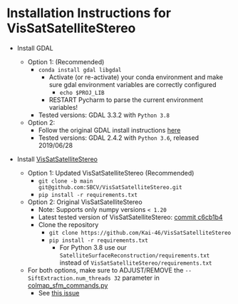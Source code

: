 # Installation Instructions for VisSatSatelliteStereo
 
- Install GDAL
  - Option 1: (Recommended)
    - ```conda install gdal libgdal```
      - Activate (or re-activate) your conda environment and make sure gdal environment variables are correctly configured
        - ```echo $PROJ_LIB```
      - RESTART Pycharm to parse the current environment variables!
    - Tested versions: GDAL 3.3.2 with ```Python 3.8```
  - Option 2:
    - Follow the original GDAL install instructions [here](https://mothergeo-py.readthedocs.io/en/latest/development/how-to/gdal-ubuntu-pkg.html)
    - Tested versions: GDAL 2.4.2 with ```Python 3.6```, released 2019/06/28


- Install [VisSatSatelliteStereo](https://github.com/Kai-46/VisSatSatelliteStereo)
  - Option 1: Updated VisSatSatelliteStereo (Recommended)
    - ```git clone -b main git@github.com:SBCV/VisSatSatelliteStereo.git```
    - ```pip install -r requirements.txt```
  - Option 2: Original VisSatSatelliteStereo
    - Note: Supports only numpy versions ```< 1.20```
    - Latest tested version of VisSatSatelliteStereo: [commit c6cb1b4](https://github.com/Kai-46/VisSatSatelliteStereo/commit/c6cb1b4ca6bfc6f7210707333db3bbd8931a6265)
    - Clone the repository
        - ```git clone https://github.com/Kai-46/VisSatSatelliteStereo```
        - ```pip install -r requirements.txt```
            - For Python 3.8 use our ```SatelliteSurfaceReconstruction/requirements.txt``` instead of ```VisSatSatelliteStereo/requirements.txt```
            <!--
            - The library versions have been adjusted for Python 3.8 including: 
                - ```lxml>=4.3.0``` instead of ```lxml==4.3.0```
                - ```matplotlib==3.2.1``` instead of ```matplotlib==3.0.0```
                - ```numba>=0.41``` instead of ```numba==0.41.0```
                - ```numpy>=1.17``` instead of ```numpy==1.15.4```
                - ```scipy>=1.1``` instead of ```scipy==1.1.0```
                - ```opencv-python>=4.0``` instead of ```opencv-python==4.0.0.21```
                - ```open3d-python==0.6.0.0``` deleted
                - ```numpy-groupies>=0.9.9``` instead of ```numpy-groupies==0.9.9```
                - ```pyproj>=2.4.0``` instead of ```pyproj==2.4.0```
            -->
  - For both options, make sure to ADJUST/REMOVE the ```--SiftExtraction.num_threads 32``` parameter in [colmap_sfm_commands.py](https://github.com/Kai-46/VisSatSatelliteStereo/blob/c6cb1b4ca6bfc6f7210707333db3bbd8931a6265/colmap_sfm_commands.py#L54)
    - See [this issue](https://github.com/Kai-46/VisSatSatelliteStereo/issues/1)
  
